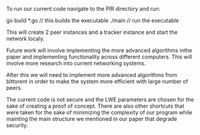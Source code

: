 To run our current code navigate to the PIR directory and run:

go build *.go   // this builds the executable
./main          // run the executable

This will create 2 peer instances and a tracker instance and start the network localy.

Future work will involve implementing the more advanced algorithms inthe paper and implementing functionality across different computers. This will involve more research into current networking systems.

After this we will need to implement more advanced algorithms from bittorent in order to make the system more efficient with large number of peers.

The current code is not secure and the LWE parameters are chosen for the sake of creating a proof of concept. There are also other shortcuts that were taken for the sake of minimizing the complexity of our program while mainting the main structure we mentioned in our paper that degrade security.

